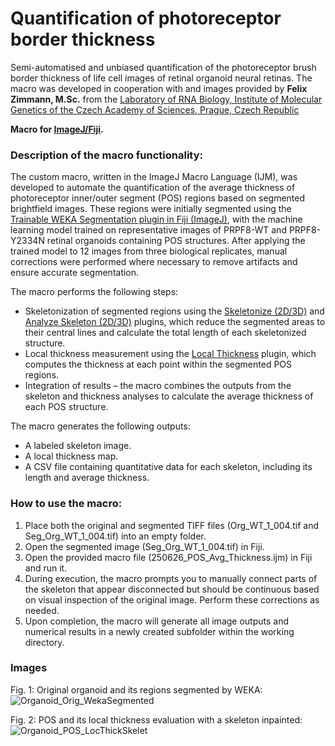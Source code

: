 # Quantification of photoreceptor border thickness
Semi-automatised and unbiased quantification of the photoreceptor brush border thickness of life cell images of retinal organoid neural retinas. The macro was developed in cooperation with and images provided by **Felix Zimmann, M.Sc.** from the [Laboratory of RNA Biology, Institute of Molecular Genetics of the Czech Academy of Sciences, Prague, Czech Republic](https://www.img.cas.cz/group/david-stanek/)

**Macro for [ImageJ/Fiji](https://fiji.sc/).**

### Description of the macro functionality:

The custom macro, written in the ImageJ Macro Language (IJM), was developed to automate the quantification of the average thickness of photoreceptor inner/outer segment (POS) regions based on segmented brightfield images. These regions were initially segmented using the [Trainable WEKA Segmentation plugin in Fiji (ImageJ)](https://imagej.net/plugins/tws/), with the machine learning model trained on representative images of PRPF8-WT and PRPF8-Y2334N retinal organoids containing POS structures. After applying the trained model to 12 images from three biological replicates, manual corrections were performed where necessary to remove artifacts and ensure accurate segmentation.

The macro performs the following steps:

- Skeletonization of segmented regions using the [Skeletonize (2D/3D)](https://imagej.net/plugins/skeletonize3d) and [Analyze Skeleton (2D/3D)](https://imagej.net/plugins/analyze-skeleton/) plugins, which reduce the segmented areas to their central lines and calculate the total length of each skeletonized structure.
- Local thickness measurement using the [Local Thickness](https://imagej.net/imagej-wiki-static/Local_Thickness) plugin, which computes the thickness at each point within the segmented POS regions.
- Integration of results – the macro combines the outputs from the skeleton and thickness analyses to calculate the average thickness of each POS structure.

The macro generates the following outputs:

- A labeled skeleton image.
- A local thickness map.
- A CSV file containing quantitative data for each skeleton, including its length and average thickness.

### How to use the macro:

1. Place both the original and segmented TIFF files (Org_WT_1_004.tif and Seg_Org_WT_1_004.tif) into an empty folder.
2. Open the segmented image (Seg_Org_WT_1_004.tif) in Fiji.
3. Open the provided macro file (250626_POS_Avg_Thickness.ijm) in Fiji and run it.
4. During execution, the macro prompts you to manually connect parts of the skeleton that appear disconnected but should be continuous based on visual inspection of the original image. Perform these corrections as needed.
5. Upon completion, the macro will generate all image outputs and numerical results in a newly created subfolder within the working directory.

### Images

Fig. 1: Original organoid and its regions segmented by WEKA:
![Organoid_Orig_WekaSegmented](https://github.com/user-attachments/assets/3f9e3c4b-dcb3-472c-af0f-d9f1dc979282)

Fig. 2: POS and its local thickness evaluation with a skeleton inpainted:
![Organoid_POS_LocThickSkelet](https://github.com/user-attachments/assets/776a5760-a182-401d-9947-bbfcde3de715)
